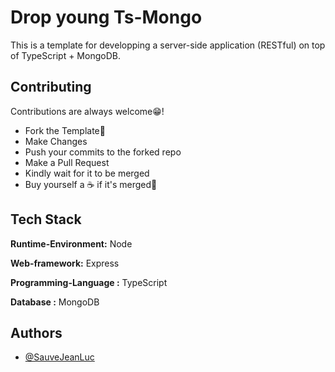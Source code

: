 
# Drop young Ts-Mongo

This is a template for developping a server-side application (RESTful) on top of TypeScript + MongoDB.



## Contributing

Contributions are always welcome😁!

- Fork the Template🍴
- Make Changes
- Push your commits to the forked repo
- Make a Pull Request
- Kindly wait for it to be merged
- Buy yourself a ☕ if it's merged🎉

  
## Tech Stack


**Runtime-Environment:** Node

**Web-framework:** Express

**Programming-Language :** TypeScript

**Database :** MongoDB

  
## Authors

- [@SauveJeanLuc](https://www.github.com/SauveJeanLuc)

  
